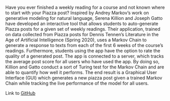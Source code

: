 Have you ever finished a weekly reading for a course and not known where to start with your Piazza post? Inspired by Andrey Markov’s work on generative modeling for natural language, Serena Killion and Joseph Gatto have developed an interactive tool that allows students to auto-generate Piazza posts for a given set of weekly readings. Their application, trained on data collected from Piazza posts for Dennis Tennen’s Literature in the Age of Artificial Intelligence (Spring 2020), uses a Markov Chain to generate a response to texts from each of the first 6 weeks of the course’s readings. Furthermore, students using the app have the option to rate the quality of a generated post. The app is connected to a server, which tracks the average post score for all users who have used the app. By doing so, Killion and Gatto conduct a sort of Turing test for the Markov Chain and are able to quantify how well it performs. The end result is a Graphical User Interface (GUI) which generates a new piazza post given a trained Markov Chain while tracking the live performance of the model for all users.

Link to [GitHub](https://github.com/s-ruby/PiazzaPostGenerator)
